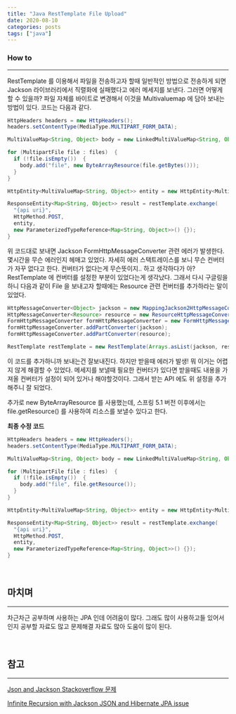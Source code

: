 ```yaml
---
title: "Java RestTemplate File Upload"
date: 2020-08-10
categories: posts
tags: ["java"]
---
```


### **How to**
---
RestTemplate 를 이용해서 파일을 전송하고자 할때 일반적인 방법으로 전송하게 되면 Jackson 라이브러리에서 직렬화에 실패했다고 에러 메세지를 보낸다. 그러면 어떻게 할 수 있을까? 파일 자체를 바이트로 변경해서 이것을 Multivaluemap 에 담아 보내는 방법이 있다. 코드는 다음과 같다.

```java
HttpHeaders headers = new HttpHeaders();
headers.setContentType(MediaType.MULTIPART_FORM_DATA);

MultiValueMap<String, Object> body = new LinkedMultiValueMap<String, Object>();

for (MultipartFile file : files)  {
  if (!file.isEmpty())  {
    body.add("file", new ByteArrayResource(file.getBytes()));
  }
}

HttpEntity<MultiValueMap<String, Object>> entity = new HttpEntity<MultiValueMap<String, Object>>(body, headers);

ResponseEntity<Map<String, Object>> result = restTemplate.exchange(
  "{api uri}",
  HttpMethod.POST,
  entity, 
  new ParameterizedTypeReference<Map<String, Object>>() {});
}
```

위 코드대로 보내면 Jackson FormHttpMessageConverter 관련 에러가 발생한다. 몇시간을 무슨 에러인지 헤매고 있었다. 자세히 에러 스택트레이스를 보니 무슨 컨버터가 자꾸 없다고 한다. 컨버터가 없다는게 무슨뜻이지.. 하고 생각하다가 아? RestTemplate 에 컨버터를 설정한 부분이 있었다는게 생각났다. 그래서 다시 구글링을 하니 다음과 같이 File 을 보내고자 할때에는 Resource 관련 컨버터를 추가하라는 말이 있었다.

```java
HttpMessageConverter<Object> jackson = new MappingJackson2HttpMessageConverter();
HttpMessageConverter<Resource> resource = new ResourceHttpMessageConverter();
FormHttpMessageConverter formHttpMessageConverter = new FormHttpMessageConverter();
formHttpMessageConverter.addPartConverter(jackson);
formHttpMessageConverter.addPartConverter(resource); 

RestTemplate restTemplate = new RestTemplate(Arrays.asList(jackson, resource, formHttpMessageConverter));
```

이 코드를 추가하니까 보내는건 잘보내진다. 하지만 받을때 에러가 발생! 뭐 이거는 어렵지 않게 해결할 수 있었다. 메세지를 보낼때 필요한 컨버터가 있다면 받을때도 내용을 가져올 컨버터가 설정이 되어 있거나 해야할것이다. 그래서 받는 API 에도 위 설정을 추가해주니 잘 되었다.

추가로 new ByteArrayResource 를 사용했는데, 스프링 5.1 버전 이후에서는 file.getResource() 를 사용하여 리소스를 보낼수 있다고 한다. 

**최종 수정 코드**

```java
HttpHeaders headers = new HttpHeaders();
headers.setContentType(MediaType.MULTIPART_FORM_DATA);

MultiValueMap<String, Object> body = new LinkedMultiValueMap<String, Object>();

for (MultipartFile file : files)  {
  if (!file.isEmpty())  {
    body.add("file", file.getResource());
  }
}

HttpEntity<MultiValueMap<String, Object>> entity = new HttpEntity<MultiValueMap<String, Object>>(body, headers);

ResponseEntity<Map<String, Object>> result = restTemplate.exchange(
  "{api uri}",
  HttpMethod.POST,
  entity, 
  new ParameterizedTypeReference<Map<String, Object>>() {});
}
```

<br>

## **마치며**
--- 

차근차근 공부하며 사용하는 JPA 인데 어려움이 많다. 그래도 많이 사용하고들 있어서인지 공부할 자료도 많고 문제해결 자료도 많아 도움이 많이 된다.

<br>

## **참고**
---
[Json and Jackson Stackoverflow 문제](https://keenformatics.blogspot.com/2013/08/how-to-solve-json-infinite-recursion.html)


[Infinite Recursion with Jackson JSON and Hibernate JPA issue](https://stackoverflow.com/questions/3325387/infinite-recursion-with-jackson-json-and-hibernate-jpa-issue)